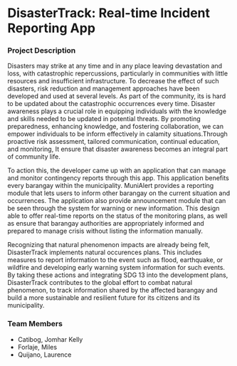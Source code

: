 # DisasterTrack: Real-time Incident Reporting App
### Project Description
Disasters may strike at any time and in any place leaving devastation and loss, with catastrophic repercussions, particularly in communities with little resources and insufficient infrastructure. To decrease the effect of such disasters, risk reduction and management approaches have been developed and used at several levels. As part of the community, its is hard to be updated about the catastrophic occurrences every time.  Disaster awareness plays a crucial role in equipping individuals with the knowledge and skills needed to be updated in potential threats. By promoting preparedness, enhancing knowledge, and fostering collaboration, we can empower individuals to be inform effectively in calamity situations.Through proactive risk assessment, tailored communication, continual education, and monitoring, It ensure that disaster awareness becomes an integral part of community life.

To action this, the developer came up with an application that can  manage and monitor contingency reports through this app. This application benefits every barangay within the municipality. MuniAlert provides a reporting module that lets users to inform other barangay on the current situation and occurrences. The  application also provide announcement module that can be seen  through the system for  warning or new information. This design able to offer real-time reports on the status of the monitoring plans, as well as ensure that barangay authorities are appropriately informed and prepared to manage crisis without listing the information manually.

Recognizing that natural phenomenon impacts are already being felt, DisasterTrack implements natural occurences plans. This includes measures to report information to the event such as flood, earthquake, or wildfire and developing early warning system information for such  events. 
By taking these actions and integrating SDG 13 into the development plans, DisasterTrack contributes to the global effort to combat natural phenomenon, to track information shared by the affected barangay and build a more sustainable and resilient future for its citizens and its municipality.

### Team Members
* Catibog, Jomhar Kelly
* Forlaje, Miles
* Quijano, Laurence

